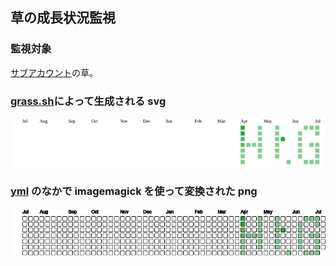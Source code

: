 ## 草の成長状況監視

### 監視対象
[サブアカウント](https://github.com/kokoichi2)の草。

### [grass.sh](./grass.sh)によって生成される svg

![](./grass_color.svg)

### [yml](../.github/workflows/sub_account-grass-watcher.yml) のなかで imagemagick を使って変換された png

![](./grass_color.jpg)

